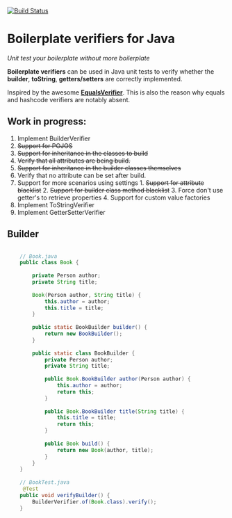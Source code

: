 [![Build Status](https://travis-ci.org/nicojs/boilerplate-verifiers.svg)](https://travis-ci.org/nicojs/boilerplate-verifiers)

Boilerplate verifiers for Java
==============================

*Unit test your boilerplate without more boilerplate*

**Boilerplate verifiers** can be used in Java unit tests to verify whether 
the **builder**, **toString**, **getters/setters** are correctly implemented.

Inspired by the awesome [**EqualsVerifier**](https://github.com/jqno/equalsverifier).
This is also the reason why equals and hashcode verifiers are notably absent.

Work in progress:
----------------
1. Implement BuilderVerifier
  1. ~~Support for POJOS~~
  2. ~~Support for inheritance in the classes to build~~
  3. ~~Verify that all attributes are being build.~~
  4. ~~Support for inheritance in the builder classes themselves~~
  5. Verify that no attribute can be set after build.
  6. Support for more scenarios using settings
    1. ~~Support for attribute blacklist~~
    2. ~~Support for builder class method blacklist~~
    3. Force don't use getter's to retrieve properties
    4. Support for custom value factories
2. Implement ToStringVerifier
3. Implement GetterSetterVerifier

Builder
------
```java

    // Book.java
    public class Book {
    
        private Person author;
        private String title;
    
        Book(Person author, String title) {
            this.author = author;
            this.title = title;
        }
    
        public static BookBuilder builder() {
            return new BookBuilder();
        }
    
        public static class BookBuilder {
            private Person author;
            private String title;
    
            public Book.BookBuilder author(Person author) {
                this.author = author;
                return this;
            }
    
            public Book.BookBuilder title(String title) {
                this.title = title;
                return this;
            }
    
            public Book build() {
                return new Book(author, title);
            }
        }
    }
    
    // BookTest.java
     @Test
    public void verifyBuilder() {
        BuilderVerifier.of(Book.class).verify();
    }
```
